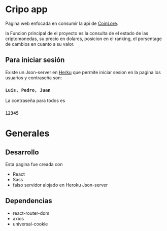 # Cripo app

Pagina web enfocada en consumir la api de  [CoinLore](https://www.coinlore.com/cryptocurrency-data-api).

la Funcion principal de el proyecto es la consulta de el estado de las criptomonedas, su precio en dolares, posicion en el ranking, 
el porsentage de cambios en cuanto a su valor.

## Para iniciar sesión

Existe un Json-server en [Herku](https://fakeapi-majo.herokuapp.com/usuarios) que permite iniciar sesion en la pagina 
los usuarios y contraseña son:

### `Luis, Pedro, Juan`

La contraseña para todos es 

### `12345`

# Generales 

## Desarrollo 

Esta pagina fue creada con 
- React 
- Sass
- falso servidor alojado en Heroku Json-server

## Dependencias
- react-router-dom
- axios
- universal-cookie





